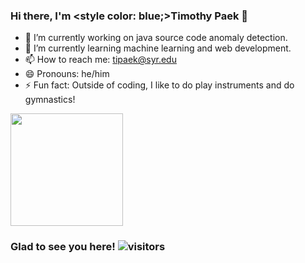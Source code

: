 ### Hi there, I'm <style color: blue;>Timothy Paek</style> 👋 

- 🔭 I’m currently working on java source code anomaly detection.
- 🌱 I’m currently learning machine learning and web development.
- 📫 How to reach me: tipaek@syr.edu
- 😄 Pronouns: he/him
- ⚡ Fun fact: Outside of coding, I like to do play instruments and do gymnastics!


<img height="180em" src="https://github-readme-stats.vercel.app/api?username=tipaek&show_icons=true&hide_border=true&&count_private=true&include_all_commits=true" />

### Glad to see you here! ![visitors](https://visitor-badge.glitch.me/badge?page_id=page.id)
